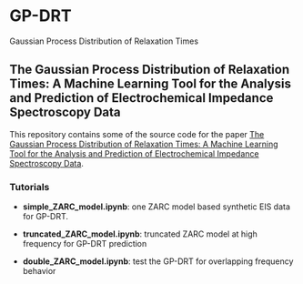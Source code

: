 # GP-DRT
Gaussian Process Distribution of Relaxation Times

## The Gaussian Process Distribution of Relaxation Times: A Machine Learning Tool for the Analysis and Prediction of Electrochemical Impedance Spectroscopy Data

This repository contains some of the source code for the paper <u>The Gaussian Process Distribution of Relaxation Times: A Machine Learning Tool for the Analysis and Prediction of Electrochemical Impedance Spectroscopy Data</u>. 

### Tutorials

* **simple_ZARC_model.ipynb**: one ZARC model based synthetic EIS data for GP-DRT.

* **truncated_ZARC_model.ipynb**: truncated ZARC model at high frequency for GP-DRT prediction

* **double_ZARC_model.ipynb**: test the GP-DRT for overlapping frequency behavior
